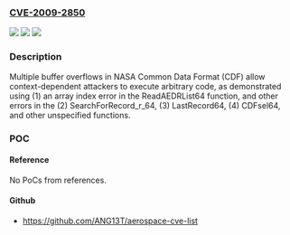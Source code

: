 ### [CVE-2009-2850](https://cve.mitre.org/cgi-bin/cvename.cgi?name=CVE-2009-2850)
![](https://img.shields.io/static/v1?label=Product&message=n%2Fa&color=blue)
![](https://img.shields.io/static/v1?label=Version&message=n%2Fa&color=blue)
![](https://img.shields.io/static/v1?label=Vulnerability&message=n%2Fa&color=brighgreen)

### Description

Multiple buffer overflows in NASA Common Data Format (CDF) allow context-dependent attackers to execute arbitrary code, as demonstrated using (1) an array index error in the ReadAEDRList64 function, and other errors in the (2) SearchForRecord_r_64, (3) LastRecord64, (4) CDFsel64, and other unspecified functions.

### POC

#### Reference
No PoCs from references.

#### Github
- https://github.com/ANG13T/aerospace-cve-list

